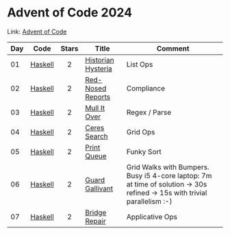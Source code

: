# Advent of Code 2024

Link: [Advent of Code](https://adventofcode.com/2024)

| Day | Code             | Stars | Title                                                     | Comment       |
| --- | ---------------- | :---: | --------------------------------------------------------- | ------------- |
| 01  | [Haskell](01.hs) |   2   | [Historian Hysteria](https://adventofcode.com/2024/day/1) | List Ops      |
| 02  | [Haskell](02.hs) |   2   | [Red-Nosed Reports](https://adventofcode.com/2024/day/2)  | Compliance    |
| 03  | [Haskell](03.hs) |   2   | [Mull It Over](https://adventofcode.com/2024/day/3)       | Regex / Parse |
| 04  | [Haskell](04.hs) |   2   | [Ceres Search](https://adventofcode.com/2024/day/4)       | Grid Ops      |
| 05  | [Haskell](05.hs) |   2   | [Print Queue](https://adventofcode.com/2024/day/5)        | Funky Sort    |
| 06  | [Haskell](06.hs) | 2 | [Guard Gallivant](https://adventofcode.com/2024/day/6) | Grid Walks with Bumpers. Busy i5 4-core laptop: 7m at time of solution -> 30s refined -> 15s with trivial parallelism :-) |
| 07 | [Haskell](07.hs) | 2 | [Bridge Repair](https://adventofcode.com/2024) | Applicative Ops |
